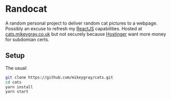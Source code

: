 # Randocat

A random personal project to deliver random cat pictures to a webpage. Possibly
an excuse to refresh my [ReactJS](https://reactjs.org/) capabilities. Hosted at
[cats.mikeygray.co.uk](http://cats.mikeygray.co.uk/) but not securely because
[Hostinger](https://www.hostinger.co.uk/) want more money for subdomian certs.

## Setup

The usual:

```bash
git clone https://github.com/mikeygray/cats.git
cd cats
yarn install
yarn start
```

